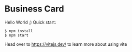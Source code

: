# Business Card
Hello World ;) 
Quick start:

```
$ npm install
$ npm start
````

Head over to https://vitejs.dev/ to learn more about using vite
